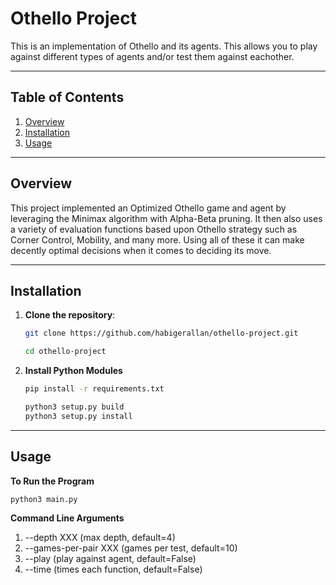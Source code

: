 # Othello Project
This is an implementation of Othello and its agents. This allows you to play against different types of agents and/or test them against eachother.

---

## Table of Contents
1. [Overview](#overview)
3. [Installation](#installation)
4. [Usage](#usage)

---

## Overview
This project implemented an Optimized Othello game and agent by leveraging the Minimax algorithm with Alpha-Beta pruning. It then also uses a variety of evaluation functions based upon Othello strategy such as Corner Control, Mobility, and many more. Using all of these it can make decently optimal decisions when it comes to deciding its move.

---

## Installation

1. **Clone the repository**:
   ```bash
   git clone https://github.com/habigerallan/othello-project.git

   cd othello-project
   ```

2. **Install Python Modules**
   ```bash
   pip install -r requirements.txt

   python3 setup.py build
   python3 setup.py install
   ```

---

## Usage

**To Run the Program**
   ```bash
   python3 main.py
   ```

**Command Line Arguments**
1. --depth XXX (max depth, default=4)
2. --games-per-pair XXX (games per test, default=10)
3. --play (play against agent, default=False)
4. --time (times each function, default=False)

